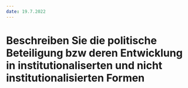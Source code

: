 ```yaml
---
date: 19.7.2022
---
```

# Beschreiben Sie die politische Beteiligung bzw deren Entwicklung in institutionaliserten und nicht institutionalisierten Formen
